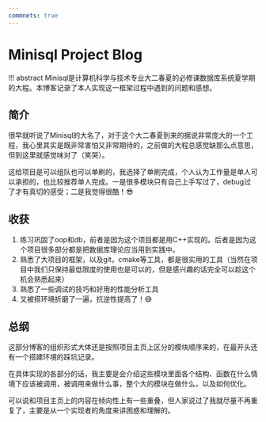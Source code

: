 ```yaml
---
commnets: true
---
```


# Minisql Project Blog

!!! abstract 
    Minisql是计算机科学与技术专业大二春夏的必修课数据库系统夏学期的大程。本博客记录了本人实现这一框架过程中遇到的问题和感想。

## 简介

很早就听说了Minisql的大名了，对于这个大二春夏到来的据说非常庞大的一个工程，我心里其实是既非常害怕又非常期待的，之前做的大程总感觉缺那么点意思，但到这里就感觉味对了（笑哭）。

这给项目是可以组队也可以单刷的，我选择了单刷完成，个人认为工作量是单人可以承担的，也比较推荐单人完成。一是很多模块只有自己上手写过了，debug过了才有真切的感受；二是我觉得很酷！😎

## 收获

1. 练习巩固了oop和db，前者是因为这个项目都是用C++实现的。后者是因为这个项目很多部分都是把数据库理论应当用到实践中。
2. 熟悉了大项目的框架，以及git，cmake等工具，都是很实用的工具（当然在项目中我们只保持最低限度的使用也是可以的，但是感兴趣的话完全可以趁这个机会熟悉起来）
3. 熟悉了一些调试的技巧和好用的性能分析工具
4. 又被搭环境折磨了一遍，抗逆性提高了！😅

## 总纲

这部分博客的组织形式大体还是按照项目主页上区分的模块顺序来的，在最开头还有一个搭建环境的踩坑记录。

在具体实现的各部分的话，我主要是会介绍这些模块里面各个结构、函数在什么情境下应该被调用，被调用来做什么事，整个大的模块在做什么，以及如何优化。

可以说和项目主页上的内容在倾向性上有一些重叠，但人家说过了我就尽量不再重复了，主要是从一个实现者的角度来讲困惑和理解的。